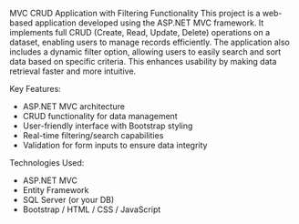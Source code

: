 
MVC CRUD Application with Filtering Functionality
This project is a web-based application developed using the ASP.NET MVC framework. It implements full CRUD (Create, Read, Update, Delete) operations on a dataset, enabling users to manage records efficiently. The application also includes a dynamic filter option, allowing users to easily search and sort data based on specific criteria. This enhances usability by making data retrieval faster and more intuitive.

Key Features:

* ASP.NET MVC architecture
* CRUD functionality for data management
* User-friendly interface with Bootstrap styling
* Real-time filtering/search capabilities
* Validation for form inputs to ensure data integrity

Technologies Used:

* ASP.NET MVC
* Entity Framework
* SQL Server (or your DB)
* Bootstrap / HTML / CSS / JavaScript
